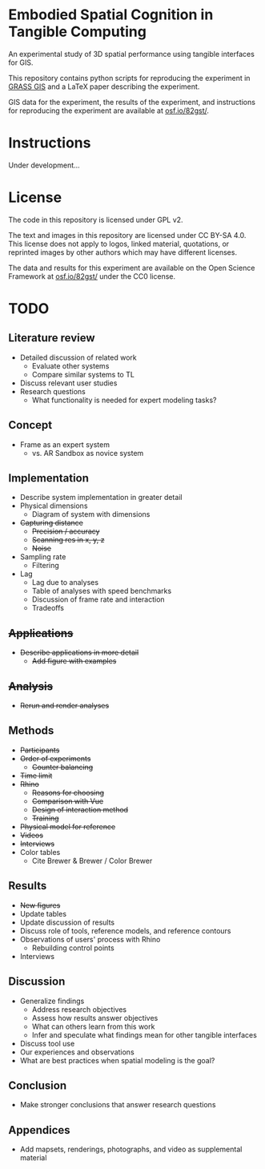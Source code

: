 # Embodied Spatial Cognition in Tangible Computing
An experimental study of 3D spatial performance using tangible interfaces for GIS.

This repository contains python scripts for reproducing the experiment in [GRASS GIS](https://grass.osgeo.org/)
and a LaTeX paper describing the experiment.

GIS data for the experiment, the results of the experiment, and instructions for reproducing the experiment are available at [osf.io/82gst/](https://osf.io/82gst/).

# Instructions
Under development...

# License
The code in this repository is licensed under GPL v2.

The text and images in this repository are licensed under CC BY-SA 4.0. This license does not apply to logos, linked material, quotations, or reprinted images by other authors which may have different licenses.

The data and results for this experiment are available on the Open Science Framework at [osf.io/82gst/](https://osf.io/82gst/) under the CC0 license.

# TODO

## Literature review
* Detailed discussion of related work
   - Evaluate other systems
   - Compare similar systems to TL
* Discuss relevant user studies
* Research questions
   - What functionality is needed for expert modeling tasks?

## Concept
* Frame as an expert system
   - vs. AR Sandbox as novice system

## Implementation
* Describe system implementation in greater detail
* Physical dimensions
   - Diagram of system with dimensions
* ~~Capturing distance~~
   - ~~Precision / accuracy~~
   - ~~Scanning res in x, y, z~~
   - ~~Noise~~
* Sampling rate
   - Filtering
* Lag
   - Lag due to analyses
   - Table of analyses with speed benchmarks
   - Discussion of frame rate and interaction
   - Tradeoffs

## ~~Applications~~
* ~~Describe applications in more detail~~
   - ~~Add figure with examples~~

## ~~Analysis~~
* ~~Rerun and render analyses~~

## Methods
* ~~Participants~~
* ~~Order of experiments~~
   - ~~Counter balancing~~
* ~~Time limit~~
* ~~Rhino~~
   - ~~Reasons for choosing~~
   - ~~Comparison with Vue~~
   - ~~Design of interaction method~~
   - ~~Training~~
* ~~Physical model for reference~~
* ~~Videos~~
* ~~Interviews~~
* Color tables
   - Cite Brewer & Brewer / Color Brewer

## Results
* ~~New figures~~
* Update tables
* Update discussion of results
* Discuss role of tools, reference models, and reference contours
* Observations of users' process with Rhino
   - Rebuilding control points
* Interviews

## Discussion
* Generalize findings
   - Address research objectives
   - Assess how results answer objectives
   - What can others learn from this work
   - Infer and speculate what findings mean for other tangible interfaces
* Discuss tool use
* Our experiences and observations
* What are best practices when spatial modeling is the goal?

## Conclusion
* Make stronger conclusions that answer research questions

## Appendices
* Add mapsets, renderings, photographs, and video as supplemental material
